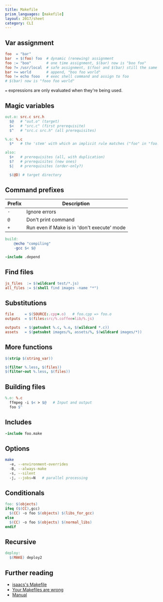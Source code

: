 ```yaml
---
title: Makefile
prism_languages: [makefile]
layout: 2017/sheet
category: CLI
---
```


## Var assignment

```makefile
foo  = "bar"
bar  = $(foo) foo  # dynamic (renewing) assignment
foo := "boo"       # one time assignment, $(bar) now is "boo foo"
foo ?= /usr/local  # safe assignment, $(foo) and $(bar) still the same
bar += world       # append, "boo foo world"
foo != echo fooo   # exec shell command and assign to foo
# $(bar) now is "fooo foo world"
```

`=` expressions are only evaluated when they're being used.

## Magic variables

```makefile
out.o: src.c src.h
  $@   # "out.o" (target)
  $<   # "src.c" (first prerequisite)
  $^   # "src.c src.h" (all prerequisites)

%.o: %.c
  $*   # the 'stem' with which an implicit rule matches ("foo" in "foo.c")

also:
  $+   # prerequisites (all, with duplication)
  $?   # prerequisites (new ones)
  $|   # prerequisites (order-only?)

  $(@D) # target directory
```

## Command prefixes

| Prefix | Description                                 |
| ------ | ------------------------------------------- |
| `-`    | Ignore errors                               |
| `@`    | Don't print command                         |
| `+`    | Run even if Make is in 'don't execute' mode |

```makefile
build:
    @echo "compiling"
    -gcc $< $@

-include .depend
```

## Find files

```makefile
js_files  := $(wildcard test/*.js)
all_files := $(shell find images -name "*")
```

## Substitutions

```makefile
file     = $(SOURCE:.cpp=.o)   # foo.cpp => foo.o
outputs  = $(files:src/%.coffee=lib/%.js)

outputs  = $(patsubst %.c, %.o, $(wildcard *.c))
assets   = $(patsubst images/%, assets/%, $(wildcard images/*))
```

## More functions

```makefile
$(strip $(string_var))

$(filter %.less, $(files))
$(filter-out %.less, $(files))
```

## Building files

```makefile
%.o: %.c
  ffmpeg -i $< > $@   # Input and output
  foo $^
```

## Includes

```makefile
-include foo.make
```

## Options

```sh
make
  -e, --environment-overrides
  -B, --always-make
  -s, --silent
  -j, --jobs=N   # parallel processing
```

## Conditionals

```makefile
foo: $(objects)
ifeq ($(CC),gcc)
  $(CC) -o foo $(objects) $(libs_for_gcc)
else
  $(CC) -o foo $(objects) $(normal_libs)
endif
```

## Recursive

```makefile
deploy:
  $(MAKE) deploy2
```

## Further reading

- [isaacs's Makefile](https://gist.github.com/isaacs/62a2d1825d04437c6f08)
- [Your Makefiles are wrong](https://tech.davis-hansson.com/p/make/)
- [Manual](https://www.gnu.org/software/make/manual/html_node/index.html)
